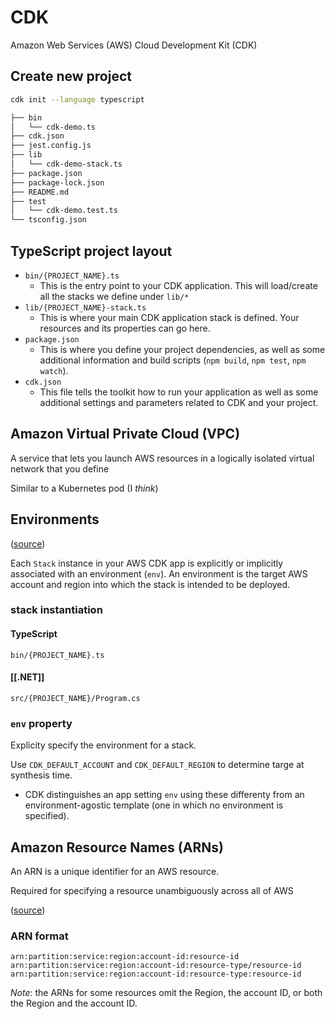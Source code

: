 # CDK

Amazon Web Services (AWS) Cloud Development Kit (CDK)

## Create new project

```bash
cdk init --language typescript
```

```bash
├── bin
│   └── cdk-demo.ts
├── cdk.json
├── jest.config.js
├── lib
│   └── cdk-demo-stack.ts
├── package.json
├── package-lock.json
├── README.md
├── test
│   └── cdk-demo.test.ts
└── tsconfig.json
```

## TypeScript project layout

- `bin/{PROJECT_NAME}.ts`
  - This is the entry point to your CDK application. This will load/create all the stacks we define under `lib/*`
- `lib/{PROJECT_NAME}-stack.ts`
  - This is where your main CDK application stack is defined. Your resources and its properties can go here.
- `package.json`
  - This is where you define your project dependencies, as well as some additional information and build scripts (`npm build`, `npm test`, `npm watch`).
- `cdk.json`
  - This file tells the toolkit how to run your application as well as some additional settings and parameters related to CDK and your project.

## Amazon Virtual Private Cloud (VPC)

A service that lets you launch AWS resources in a logically isolated virtual network that you define

Similar to a Kubernetes pod (I _think_)

## Environments

([source](https://docs.aws.amazon.com/cdk/latest/guide/environments.html))

Each `Stack` instance in your AWS CDK app is explicitly or implicitly associated with an environment (`env`). An environment is the target AWS account and region into which the stack is intended to be deployed.

### stack instantiation

#### TypeScript

`bin/{PROJECT_NAME}.ts`

#### [[.NET]]

`src/{PROJECT_NAME}/Program.cs`

### `env` property

Explicity specify the environment for a stack.

Use `CDK_DEFAULT_ACCOUNT` and `CDK_DEFAULT_REGION` to determine targe at synthesis time.

- CDK distinguishes an app setting `env` using these differenty from an environment-agostic template (one in which no environment is specified).

## Amazon Resource Names (ARNs)

An ARN is a unique identifier for an AWS resource.

Required for specifying a resource unambiguously across all of AWS

([source](https://docs.aws.amazon.com/general/latest/gr/aws-arns-and-namespaces.html))

### ARN format

```text
arn:partition:service:region:account-id:resource-id
arn:partition:service:region:account-id:resource-type/resource-id
arn:partition:service:region:account-id:resource-type:resource-id
```

_Note_: the ARNs for some resources omit the Region, the account ID, or both the Region and the account ID.
